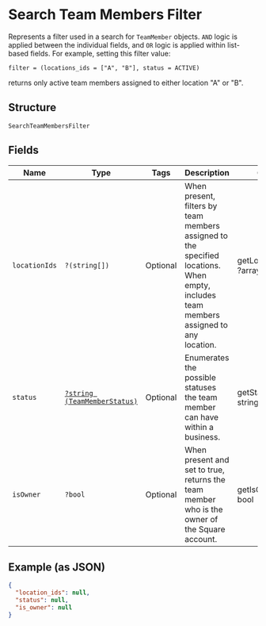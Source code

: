 
# Search Team Members Filter

Represents a filter used in a search for `TeamMember` objects. `AND` logic is applied
between the individual fields, and `OR` logic is applied within list-based fields.
For example, setting this filter value:

```
filter = (locations_ids = ["A", "B"], status = ACTIVE)
```

returns only active team members assigned to either location "A" or "B".

## Structure

`SearchTeamMembersFilter`

## Fields

| Name | Type | Tags | Description | Getter | Setter |
|  --- | --- | --- | --- | --- | --- |
| `locationIds` | `?(string[])` | Optional | When present, filters by team members assigned to the specified locations.<br>When empty, includes team members assigned to any location. | getLocationIds(): ?array | setLocationIds(?array locationIds): void |
| `status` | [`?string (TeamMemberStatus)`](../../doc/models/team-member-status.md) | Optional | Enumerates the possible statuses the team member can have within a business. | getStatus(): ?string | setStatus(?string status): void |
| `isOwner` | `?bool` | Optional | When present and set to true, returns the team member who is the owner of the Square account. | getIsOwner(): ?bool | setIsOwner(?bool isOwner): void |

## Example (as JSON)

```json
{
  "location_ids": null,
  "status": null,
  "is_owner": null
}
```

